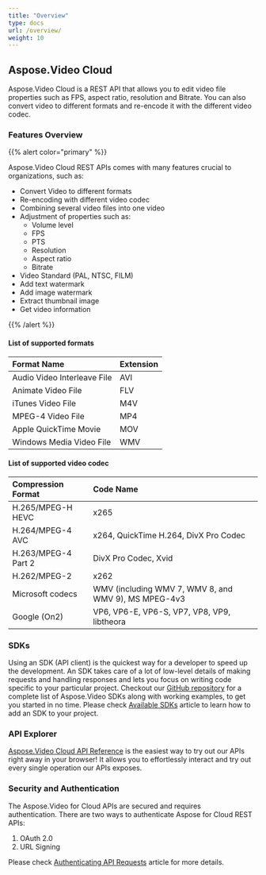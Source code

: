 ```yaml
---
title: "Overview"
type: docs
url: /overview/
weight: 10
---
```


## **Aspose.Video Cloud**
Aspose.Video Cloud is a REST API that allows you to edit video file properties such as FPS, aspect ratio, resolution and Bitrate. You can also convert video to different formats and re-encode it with the different video codec.
### **Features Overview**
{{% alert color="primary" %}} 

Aspose.Video Cloud REST APIs comes with many features crucial to organizations, such as:

- Convert Video to different formats
- Re-encoding with different video codec
- Combining several video files into one video
- Adjustment of properties such as:
  - Volume level
  - FPS
  - PTS
  - Resolution
  - Aspect ratio
  - Bitrate
- Video Standard (PAL, NTSC, FILM)
- Add text watermark
- Add image watermark
- Extract thumbnail image
- Get video information

{{% /alert %}} 
#### **List of supported formats**

|**Format Name**|**Extension**|
| :- | :- |
|Audio Video Interleave File|AVI|
|Animate Video File|FLV|
|iTunes Video File|M4V|
|MPEG-4 Video File|MP4|
|Apple QuickTime Movie|MOV|
|Windows Media Video File|WMV|
#### **List of supported video codec**

|**Compression Format**|**Code Name**|
| :- | :- |
|H.265/MPEG-H HEVC|x265|
|H.264/MPEG-4 AVC|x264, QuickTime H.264, DivX Pro Codec|
|H.263/MPEG-4 Part 2|DivX Pro Codec, Xvid|
|H.262/MPEG-2|x262|
|Microsoft codecs|WMV (including WMV 7, WMV 8, and WMV 9), MS MPEG-4v3|
|Google (On2)|VP6, VP6-E, VP6-S, VP7, VP8, VP9, libtheora|
### **SDKs**
Using an SDK (API client) is the quickest way for a developer to speed up the development. An SDK takes care of a lot of low-level details of making requests and handling responses and lets you focus on writing code specific to your particular project. Checkout our [GitHub repository](https://github.com/aspose-video-cloud) for a complete list of Aspose.Video SDKs along with working examples, to get you started in no time. Please check [Available SDKs](/video/available-sdks/) article to learn how to add an SDK to your project.
### **API Explorer**
[Aspose.Video Cloud API Reference](https://apireference.aspose.cloud/video/) is the easiest way to try out our APIs right away in your browser! It allows you to effortlessly interact and try out every single operation our APIs exposes.
### **Security and Authentication**
The Aspose.Video for Cloud APIs are secured and requires authentication. There are two ways to authenticate Aspose for Cloud REST APIs:

1. OAuth 2.0
1. URL Signing

Please check [Authenticating API Requests](https://docs.aspose.cloud/display/totalcloud/Authenticating+API+Requests) article for more details.
